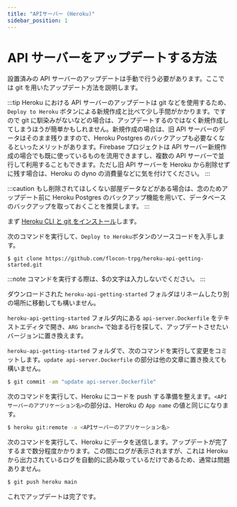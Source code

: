 ```yaml
---
title: "APIサーバー (Heroku)"
sidebar_position: 1
---
```


# API サーバーをアップデートする方法

設置済みの API サーバーのアップデートは手動で行う必要があります。ここでは git を用いたアップデート方法を説明します。

:::tip
Heroku における API サーバーのアップデートは git などを使用するため、`Deploy to Heroku` ボタンによる新規作成と比べて少し手間がかかります。ですので git に馴染みがないなどの場合は、アップデートするのではなく新規作成してしまうほうが簡単かもしれません。新規作成の場合は、旧 API サーバーのデータはそのまま残りますので、Heroku Postgres のバックアップも必要なくなるといったメリットがあります。Firebase プロジェクトは API サーバー新規作成の場合でも既に使っているものを流用できますし、複数の API サーバーで並行して利用することもできます。ただし旧 API サーバーを Heroku から削除せずに残す場合は、Heroku の dyno の消費量などに気を付けてください。
:::

:::caution
もし削除されてほしくない部屋データなどがある場合は、念のためアップデート前に Heroku Postgres のバックアップ機能を用いて、データベースのバックアップを取っておくことを推奨します。
:::

まず [Heroku CLI と git をインストール](https://devcenter.heroku.com/ja/articles/heroku-cli)します。

次のコマンドを実行して、`Deploy to Heroku`ボタンのソースコードを入手します。

```
$ git clone https://github.com/flocon-trpg/heroku-api-getting-started.git
```

:::note
コマンドを実行する際は、$の文字は入力しないでください。
:::

ダウンロードされた `heroku-api-getting-started` フォルダはリネームしたり別の場所に移動しても構いません。

`heroku-api-getting-started` フォルダ内にある `api-server.Dockerfile` をテキストエディタで開き、`ARG branch=` で始まる行を探して、アップデートさせたいバージョンに置き換えます。

`heroku-api-getting-started` フォルダで、次のコマンドを実行して変更をコミットします。`update api-server.Dockerfile` の部分は他の文章に置き換えても構いません。

```bash
$ git commit -am "update api-server.Dockerfile"
```

次のコマンドを実行して、Heroku にコードを push する準備を整えます。`<APIサーバーのアプリケーション名>`の部分は、Heroku の `App name` の値と同じになります。

```bash
$ heroku git:remote -a <APIサーバーのアプリケーション名>
```

次のコマンドを実行して、Heroku にデータを送信します。アップデートが完了するまで数分程度かかります。この間にログが表示されますが、これは Heroku から出力されているログを自動的に読み取っているだけであるため、通常は問題ありません。

```bash
$ git push heroku main
```

これでアップデートは完了です。
